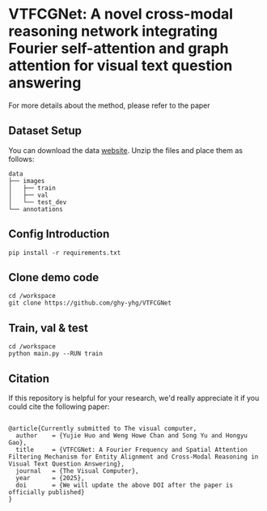 # VTFCGNet: A novel cross-modal reasoning network integrating Fourier self-attention and graph attention for visual text question answering
For more details about the method, please refer to the paper




## Dataset Setup
You can download the data [website](http://vtqa-challenge.fixtankwun.top:20010/).
Unzip the files and place them as follows:
```text
data
├── images
│   ├── train
│   ├── val
│   └── test_dev
└── annotations
```

## Config Introduction
```text
pip install -r requirements.txt
```
## Clone demo code
```text
cd /workspace
git clone https://github.com/ghy-yhg/VTFCGNet
```
## Train, val & test
```text
cd /workspace
python main.py --RUN train
```
## Citation
If this repository is helpful for your research, we'd really appreciate it if you could cite the following paper:

```

@article{Currently submitted to The visual computer,
  author    = {Yujie Huo and Weng Howe Chan and Song Yu and Hongyu Gao},
  title     = {VTFCGNet: A Fourier Frequency and Spatial Attention Filtering Mechanism for Entity Alignment and Cross-Modal Reasoning in Visual Text Question Answering},
  journal   = {The Visual Computer},
  year      = {2025},
  doi       = {We will update the above DOI after the paper is officially published}
}
```
